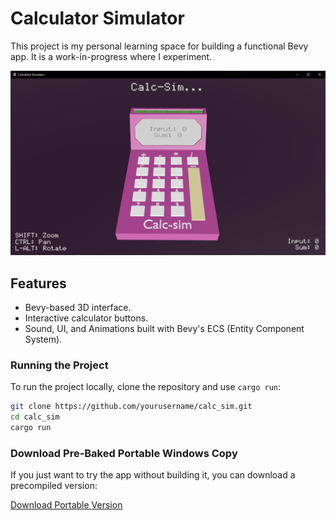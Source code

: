 # Calculator Simulator

This project is my personal learning space for building a functional Bevy app. It is a work-in-progress where I experiment.

![Screenshot of Calculator Simulator running.](./assets/images/in_sim.png)

## Features

- Bevy-based 3D interface.
- Interactive calculator buttons.
- Sound, UI, and Animations built with Bevy's ECS (Entity Component System).

### Running the Project

To run the project locally, clone the repository and use `cargo run`:

```sh
git clone https://github.com/yourusername/calc_sim.git
cd calc_sim
cargo run
```

### Download Pre-Baked Portable Windows Copy

If you just want to try the app without building it, you can download a precompiled version:

[Download Portable Version](./versions/CalcSim_V0_1_portable.zip)
